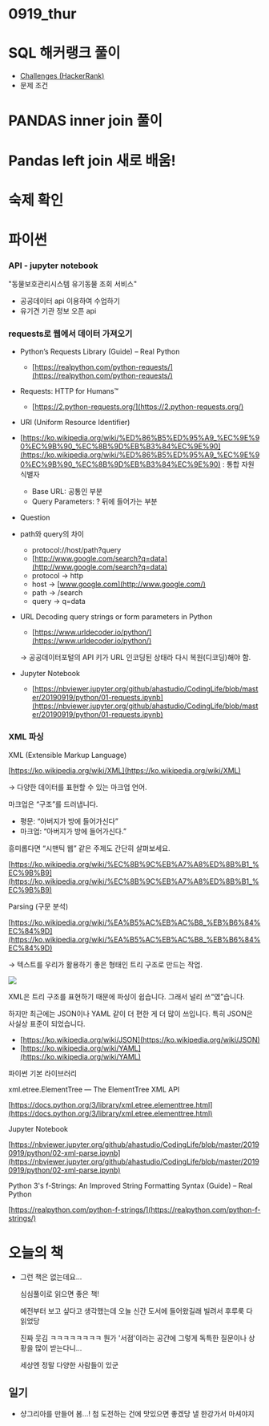 # 0919_thur

# SQL 해커랭크 풀이

- [Challenges (HackerRank)](https://www.hackerrank.com/challenges/challenges/problem)
- 문제 조건



# PANDAS inner join 풀이

# Pandas left join 새로 배움!

# 숙제 확인

# 파이썬

### API - jupyter notebook 
"동물보호관리시스템 유기동물 조회 서비스"

- 공공데이터 api 이용하여 수업하기
- 유기견 기관 정보 오픈 api

### requests로 웹에서 데이터 가져오기

- Python’s Requests Library (Guide) – Real Python
    - [https://realpython.com/python-requests/](https://realpython.com/python-requests/)
- Requests: HTTP for Humans™
    - [https://2.python-requests.org/](https://2.python-requests.org/)
- URI (Uniform Resource Identifier)
- [https://ko.wikipedia.org/wiki/%ED%86%B5%ED%95%A9_%EC%9E%90%EC%9B%90_%EC%8B%9D%EB%B3%84%EC%9E%90](https://ko.wikipedia.org/wiki/%ED%86%B5%ED%95%A9_%EC%9E%90%EC%9B%90_%EC%8B%9D%EB%B3%84%EC%9E%90) : 통합 자원 식별자
    - Base URL: 공통인 부분
    - Query Parameters: ? 뒤에 들어가는 부분
- Question
- path와 query의 차이
    - protocol://host/path?query
    - [http://www.google.com/search?q=data](http://www.google.com/search?q=data)
    - protocol → http
    - host → [www.google.com](http://www.google.com/)
    - path → /search
    - query → q=data

- URL Decoding query strings or form parameters in Python
    - [https://www.urldecoder.io/python/](https://www.urldecoder.io/python/)

    → 공공데이터포털의 API 키가 URL 인코딩된 상태라 다시 복원(디코딩)해야 함.

- Jupyter Notebook
    - [https://nbviewer.jupyter.org/github/ahastudio/CodingLife/blob/master/20190919/python/01-requests.ipynb](https://nbviewer.jupyter.org/github/ahastudio/CodingLife/blob/master/20190919/python/01-requests.ipynb)

### XML 파싱

XML (Extensible Markup Language)

[https://ko.wikipedia.org/wiki/XML](https://ko.wikipedia.org/wiki/XML)

→ 다양한 데이터를 표현할 수 있는 마크업 언어.

마크업은 “구조”를 드러냅니다.

- 평문: “아버지가 방에 들어가신다”
- 마크업: “<subject>아버지</subject>가 <place>방</place>에 <verb>들어가신다</verb>.”

흥미롭다면 “시맨틱 웹” 같은 주제도 간단히 살펴보세요.

[https://ko.wikipedia.org/wiki/%EC%8B%9C%EB%A7%A8%ED%8B%B1_%EC%9B%B9](https://ko.wikipedia.org/wiki/%EC%8B%9C%EB%A7%A8%ED%8B%B1_%EC%9B%B9)

Parsing (구문 분석)

[https://ko.wikipedia.org/wiki/%EA%B5%AC%EB%AC%B8_%EB%B6%84%EC%84%9D](https://ko.wikipedia.org/wiki/%EA%B5%AC%EB%AC%B8_%EB%B6%84%EC%84%9D)

→ 텍스트를 우리가 활용하기 좋은 형태인 트리 구조로 만드는 작업.

![](https://lh5.googleusercontent.com/IRoASv6nTt0k_TWikPB1SsJqN2ctYpB5AnLpW807K8ALD060NqBULfoTlAOeUFcmTI4LcRftb_nqz9DhcTft4kd5ca4XJAyE8PJSlGJEhkOG06SBXE9v-7znYr6NhbYD7Lyis1Gb)

XML은 트리 구조를 표현하기 때문에 파싱이 쉽습니다. 그래서 널리 쓰“였”습니다.

하지만 최근에는 JSON이나 YAML 같이 더 편한 게 더 많이 쓰입니다. 특히 JSON은 사실상 표준이 되었습니다.

- [https://ko.wikipedia.org/wiki/JSON](https://ko.wikipedia.org/wiki/JSON)
- [https://ko.wikipedia.org/wiki/YAML](https://ko.wikipedia.org/wiki/YAML)

파이썬 기본 라이브러리

xml.etree.ElementTree — The ElementTree XML API

[https://docs.python.org/3/library/xml.etree.elementtree.html](https://docs.python.org/3/library/xml.etree.elementtree.html)

Jupyter Notebook

[https://nbviewer.jupyter.org/github/ahastudio/CodingLife/blob/master/20190919/python/02-xml-parse.ipynb](https://nbviewer.jupyter.org/github/ahastudio/CodingLife/blob/master/20190919/python/02-xml-parse.ipynb)

Python 3's f-Strings: An Improved String Formatting Syntax (Guide) – Real Python

[https://realpython.com/python-f-strings/](https://realpython.com/python-f-strings/)

# 오늘의 책

- 그런 책은 없는데요...

    심심풀이로 읽으면 좋은 책! 

    예전부터 보고 싶다고 생각했는데 오늘 신간 도서에 들어왔길래 빌려서 후루룩 다 읽었당 

    진짜 웃김 ㅋㅋㅋㅋㅋㅋㅋㅋ 뭔가 '서점'이라는 공간에 그렇게 독특한 질문이나 상황을 많이 받는다니...

    세상엔 정말 다양한 사람들이 있군

## 일기

- 샹그리아를 만들어 봄...! 첨 도전하는 건에 맛있으면 좋겠당 낼 한강가서 마셔야지